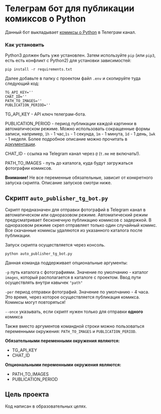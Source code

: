 # Телеграм бот для публикации комиксов о Python

Данный бот выкладывает [комиксы о Python](https://xkcd.com/353/) в Телеграм канал.

### Как установить

Python3 должен быть уже установлен.
Затем используйте `pip` (или `pip3`, есть есть конфликт с Python2) для установки зависимостей:

```
pip install -r requirements.txt
```

Далее добавьте в папку с проектом файл `.env` и скопируйте туда следующий код:

```
TG_API_KEY=''
CHAT_ID=''
PATH_TO_IMAGES=''
PUBLICATION_PERIOD=''
```

TG_API_KEY - API ключ телеграм-бота.

PUBLICATION_PERIOD - период публикации каждой картинки в автоматическом режиме. Можно использовать сокращенные формы
записи, например, `1h` - 1 час,`1s` - 1 секунда, `1m` - 1 минута, `1d` - 1 день, `1wk` - 1 неделя. Более подробное
описание можно прочитать в [документации](https://pypi.org/project/pytimeparse/).

CHAT_ID - ссылка на Telegram канал через `@` (`t.me` не включать!).

PATH_TO_IMAGES - путь до каталога, куда будут загружаться фотографии комиксов.

**Внимание!** Не все переменные обязательные, зависит от конкретного запуска скрипта. Описание запусков смотри ниже.

## Скрипт `auto_publisher_tg_bot.py`

Скрипт предназначен для отправки фотографий в Telegram канал в автоматическом или одноразовом режиме. Автоматический режим предусматривает бесконечную публикацию комиксов с задержкой. В одноразовом режиме скреп отправляет только один случайный комикс. Все скачанные комиксы удаляются из указанного каталога после публикации.

Запуск скрипта осуществляется через консоль.

```
python auto_publisher_tg_bot.py
```

Данная команда поддерживает опциональные аргументы:

`-p` путь каталога с фотографиями. Значение по умолчанию - каталог `images`, который располагается в каталоге с
проектом. Ввод пути осуществлять внутри кавычек `"path"`

`-per` период отправки фотографий. Значение по умолчанию - 4 часа. Это время, через которое осуществляется публикация
комикса. Комиксы могут повторяться!

`--once` указывать, если скрипт нужен только для отправки **одного** комикса

Также вместо аргументов командной строки можно пользоваться переменными окружения: `PATH_TO_IMAGES` и
`PUBLICATION_PERIOD`.

**Обязательными переменными окружения являются:**

* TG_API_KEY
* CHAT_ID

**Опциональными переменными окружения являются:**

* PATH_TO_IMAGES
* PUBLICATION_PERIOD

## Цель проекта

Код написан в образовательных целях.